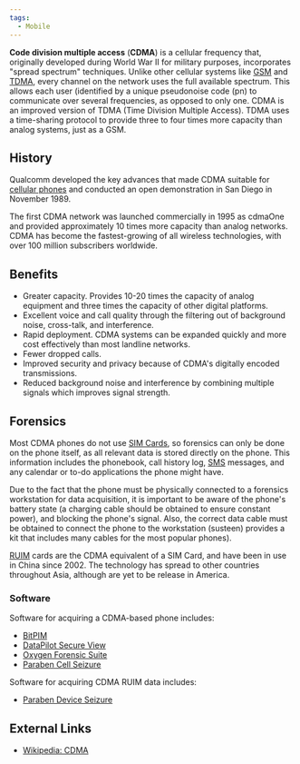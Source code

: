 ```yaml
---
tags:
  - Mobile
---
```

**Code division multiple access** (**CDMA**) is a cellular frequency that,
originally developed during World War II for military purposes, incorporates
"spread spectrum" techniques. Unlike other cellular systems like [GSM](gsm.md)
and [TDMA](tdma.md), every channel on the network uses the full available
spectrum. This allows each user (identified by a unique pseudonoise code (pn)
to communicate over several frequencies, as opposed to only one. CDMA is an
improved version of TDMA (Time Division Multiple Access). TDMA uses a
time-sharing protocol to provide three to four times more capacity than analog
systems, just as a GSM.

## History

Qualcomm developed the key advances that made CDMA suitable for [cellular phones](cell_phones.md)
and conducted an open demonstration in San Diego in November 1989.

The first CDMA network was launched commercially in 1995 as
cdmaOne and provided approximately 10 times more
capacity than analog networks. CDMA has become the fastest-growing of
all wireless technologies, with over 100 million subscribers worldwide.

## Benefits

- Greater capacity. Provides 10-20 times the capacity of analog
  equipment and three times the capacity of other digital platforms.
- Excellent voice and call quality through the filtering out of
  background noise, cross-talk, and interference.
- Rapid deployment. CDMA systems can be expanded quickly and more cost
  effectively than most landline networks.
- Fewer dropped calls.
- Improved security and privacy because of CDMA's digitally encoded
  transmissions.
- Reduced background noise and interference by combining multiple
  signals which improves signal strength.

## Forensics

Most CDMA phones do not use [SIM Cards](sim_cards.md), so
forensics can only be done on the phone itself, as all relevant data is
stored directly on the phone. This information includes the
phonebook, call history log, [SMS](sms.md) messages,
and any calendar or to-do applications the phone might have.

Due to the fact that the phone must be physically connected to a
forensics workstation for data acquisition, it is important to be aware
of the phone's battery state (a charging cable should be obtained to
ensure constant power), and blocking the phone's signal. Also, the
correct data cable must be obtained to connect the phone to the
workstation (susteen) provides a kit that includes
many cables for the most popular phones).

[RUIM](ruim.md) cards are the CDMA equivalent of a SIM Card, and have been in
use in China since 2002. The technology has spread to other countries
throughout Asia, although are yet to be release in America.

### Software

Software for acquiring a CDMA-based phone includes:

* [BitPIM](bitpim.md)
* [DataPilot Secure View](datapilot_secure_view.md)
* [Oxygen Forensic Suite](oxygen_forensic_suite.md)
* [Paraben Cell Seizure](paraben_cell_seizure.md)

Software for acquiring CDMA RUIM data includes:

* [Paraben Device Seizure](paraben_device_seizure.md)

## External Links

* [Wikipedia: CDMA](https://en.wikipedia.org/wiki/Cdma)

